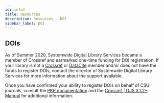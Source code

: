 ```yaml
---
id: info4
title: Resources
description: Resources - DOI
sidebar_label: DOI
---
```


## DOIs
As of Summer 2020, Systemwide Digital Library Services became a member of Crossref and earmarked one-time funding for DOI registration. If your library is not a [Crossref](https://www.crossref.org/fees/) or [DataCite](https://datacite.org/pricelist.html) member and/or does not have the funds to register DOIs, contact the director of Systemwide Digital Library Services for more information about the support available.

Once you have confirmed your ability to register DOIs on behalf of CSU journals, consult the [PKP documentation](https://docs.pkp.sfu.ca/doi-plugin/en/) and the [Crossref | OJS 3.1.2+ Manual](https://docs.pkp.sfu.ca/crossref-ojs-manual/en/) for additional information.
